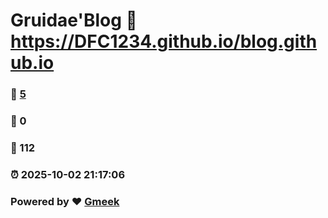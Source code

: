 # Gruidae'Blog :link: https://DFC1234.github.io/blog.github.io 
### :page_facing_up: [5](https://DFC1234.github.io/blog.github.io/tag.html) 
### :speech_balloon: 0 
### :hibiscus: 112 
### :alarm_clock: 2025-10-02 21:17:06 
### Powered by :heart: [Gmeek](https://github.com/Meekdai/Gmeek)
